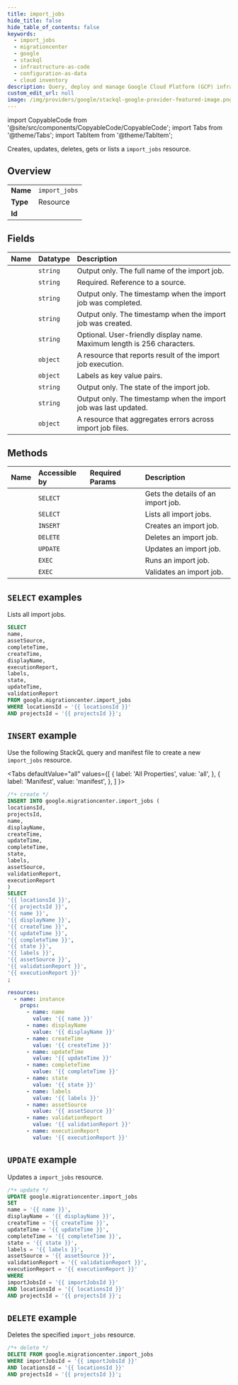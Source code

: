 ```yaml
---
title: import_jobs
hide_title: false
hide_table_of_contents: false
keywords:
  - import_jobs
  - migrationcenter
  - google
  - stackql
  - infrastructure-as-code
  - configuration-as-data
  - cloud inventory
description: Query, deploy and manage Google Cloud Platform (GCP) infrastructure and resources using SQL
custom_edit_url: null
image: /img/providers/google/stackql-google-provider-featured-image.png
---
```


import CopyableCode from '@site/src/components/CopyableCode/CopyableCode';
import Tabs from '@theme/Tabs';
import TabItem from '@theme/TabItem';

Creates, updates, deletes, gets or lists a <code>import_jobs</code> resource.

## Overview
<table><tbody>
<tr><td><b>Name</b></td><td><code>import_jobs</code></td></tr>
<tr><td><b>Type</b></td><td>Resource</td></tr>
<tr><td><b>Id</b></td><td><CopyableCode code="google.migrationcenter.import_jobs" /></td></tr>
</tbody></table>

## Fields
| Name | Datatype | Description |
|:-----|:---------|:------------|
| <CopyableCode code="name" /> | `string` | Output only. The full name of the import job. |
| <CopyableCode code="assetSource" /> | `string` | Required. Reference to a source. |
| <CopyableCode code="completeTime" /> | `string` | Output only. The timestamp when the import job was completed. |
| <CopyableCode code="createTime" /> | `string` | Output only. The timestamp when the import job was created. |
| <CopyableCode code="displayName" /> | `string` | Optional. User-friendly display name. Maximum length is 256 characters. |
| <CopyableCode code="executionReport" /> | `object` | A resource that reports result of the import job execution. |
| <CopyableCode code="labels" /> | `object` | Labels as key value pairs. |
| <CopyableCode code="state" /> | `string` | Output only. The state of the import job. |
| <CopyableCode code="updateTime" /> | `string` | Output only. The timestamp when the import job was last updated. |
| <CopyableCode code="validationReport" /> | `object` | A resource that aggregates errors across import job files. |

## Methods
| Name | Accessible by | Required Params | Description |
|:-----|:--------------|:----------------|:------------|
| <CopyableCode code="get" /> | `SELECT` | <CopyableCode code="importJobsId, locationsId, projectsId" /> | Gets the details of an import job. |
| <CopyableCode code="list" /> | `SELECT` | <CopyableCode code="locationsId, projectsId" /> | Lists all import jobs. |
| <CopyableCode code="create" /> | `INSERT` | <CopyableCode code="locationsId, projectsId" /> | Creates an import job. |
| <CopyableCode code="delete" /> | `DELETE` | <CopyableCode code="importJobsId, locationsId, projectsId" /> | Deletes an import job. |
| <CopyableCode code="patch" /> | `UPDATE` | <CopyableCode code="importJobsId, locationsId, projectsId" /> | Updates an import job. |
| <CopyableCode code="run" /> | `EXEC` | <CopyableCode code="importJobsId, locationsId, projectsId" /> | Runs an import job. |
| <CopyableCode code="validate" /> | `EXEC` | <CopyableCode code="importJobsId, locationsId, projectsId" /> | Validates an import job. |

## `SELECT` examples

Lists all import jobs.

```sql
SELECT
name,
assetSource,
completeTime,
createTime,
displayName,
executionReport,
labels,
state,
updateTime,
validationReport
FROM google.migrationcenter.import_jobs
WHERE locationsId = '{{ locationsId }}'
AND projectsId = '{{ projectsId }}'; 
```

## `INSERT` example

Use the following StackQL query and manifest file to create a new <code>import_jobs</code> resource.

<Tabs
    defaultValue="all"
    values={[
        { label: 'All Properties', value: 'all', },
        { label: 'Manifest', value: 'manifest', },
    ]
}>
<TabItem value="all">

```sql
/*+ create */
INSERT INTO google.migrationcenter.import_jobs (
locationsId,
projectsId,
name,
displayName,
createTime,
updateTime,
completeTime,
state,
labels,
assetSource,
validationReport,
executionReport
)
SELECT 
'{{ locationsId }}',
'{{ projectsId }}',
'{{ name }}',
'{{ displayName }}',
'{{ createTime }}',
'{{ updateTime }}',
'{{ completeTime }}',
'{{ state }}',
'{{ labels }}',
'{{ assetSource }}',
'{{ validationReport }}',
'{{ executionReport }}'
;
```
</TabItem>
<TabItem value="manifest">

```yaml
resources:
  - name: instance
    props:
      - name: name
        value: '{{ name }}'
      - name: displayName
        value: '{{ displayName }}'
      - name: createTime
        value: '{{ createTime }}'
      - name: updateTime
        value: '{{ updateTime }}'
      - name: completeTime
        value: '{{ completeTime }}'
      - name: state
        value: '{{ state }}'
      - name: labels
        value: '{{ labels }}'
      - name: assetSource
        value: '{{ assetSource }}'
      - name: validationReport
        value: '{{ validationReport }}'
      - name: executionReport
        value: '{{ executionReport }}'

```
</TabItem>
</Tabs>

## `UPDATE` example

Updates a <code>import_jobs</code> resource.

```sql
/*+ update */
UPDATE google.migrationcenter.import_jobs
SET 
name = '{{ name }}',
displayName = '{{ displayName }}',
createTime = '{{ createTime }}',
updateTime = '{{ updateTime }}',
completeTime = '{{ completeTime }}',
state = '{{ state }}',
labels = '{{ labels }}',
assetSource = '{{ assetSource }}',
validationReport = '{{ validationReport }}',
executionReport = '{{ executionReport }}'
WHERE 
importJobsId = '{{ importJobsId }}'
AND locationsId = '{{ locationsId }}'
AND projectsId = '{{ projectsId }}';
```

## `DELETE` example

Deletes the specified <code>import_jobs</code> resource.

```sql
/*+ delete */
DELETE FROM google.migrationcenter.import_jobs
WHERE importJobsId = '{{ importJobsId }}'
AND locationsId = '{{ locationsId }}'
AND projectsId = '{{ projectsId }}';
```
